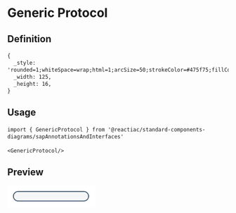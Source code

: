 # Generic Protocol

## Definition

```
{
  _style: 'rounded=1;whiteSpace=wrap;html=1;arcSize=50;strokeColor=#475f75;fillColor=#f5f6f7;fontColor=#266f3a;strokeWidth=1.5;',
  _width: 125,
  _height: 16,
}
```

## Usage

```
import { GenericProtocol } from '@reactiac/standard-components-diagrams/sapAnnotationsAndInterfaces'

<GenericProtocol/>
```

## Preview

<img src="./generic-protocol.png" width="200"/>
